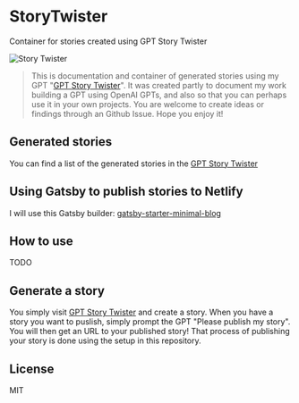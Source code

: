 # StoryTwister

Container for stories created using GPT Story Twister

![Story Twister](../images/apples-store-bedrift-at-bryde-ting-med-stil.webp)

> This is documentation and container of generated stories using my GPT "[GPT Story Twister](https://chat.openai.com/g/g-mBiNy6U9S-story-twister)". It was created partly to document my work building a GPT using OpenAI GPTs, and also so that you can perhaps use it in your own projects. You are welcome to create ideas or findings through an Github Issue. Hope you enjoy it!

## Generated stories

You can find a list of the generated stories in the [GPT Story Twister](https://netsi1964.github.io/StoryTwister/)

## Using Gatsby to publish stories to Netlify

I will use this Gatsby builder: [gatsby-starter-minimal-blog](https://www.gatsbyjs.com/starters/LekoArts/gatsby-starter-minimal-blog/)

## How to use

TODO

## Generate a story

You simply visit [GPT Story Twister](https://chat.openai.com/g/g-mBiNy6U9S-story-twister) and create a story. When you have a story you want to puslish, simply prompt the GPT "Please publish my story". You will then get an URL to your published story! That process of publishing your story is done using the setup in this repository.

## License

MIT
